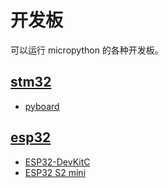 # 开发板

可以运行 micropython 的各种开发板。

## [stm32](stm32/readme.md)
- [pyboard](stm32/pyboard/readme.md)


## [esp32](esp32/readme.md)
- [ESP32-DevKitC](esp32/esp32-devkitc/readme.md)
- [ESP32 S2 mini](esp32/esp32-s2-mini/readme.md)